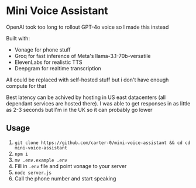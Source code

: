 # Mini Voice Assistant

OpenAI took too long to rollout GPT-4o voice so I made this instead

Built with:
- Vonage for phone stuff
- Groq for fast inference of Meta's llama-3.1-70b-versatile
- ElevenLabs for realistic TTS
- Deepgram for realtime transcription

All could be replaced with self-hosted stuff but i don't have enough compute for that

Best latency can be achived by hosting in US east datacenters (all dependant services are hosted there). I was able to get responses in as little as 2-3 seconds but I'm in the UK so it can probably go lower

## Usage

1. `git clone https://github.com/carter-0/mini-voice-assistant && cd cd mini-voice-assistant`
2. `npm i`
3. `mv .env.example .env`
4. Fill in `.env` file and point vonage to your server
5. `node server.js`
6. Call the phone number and start speaking
